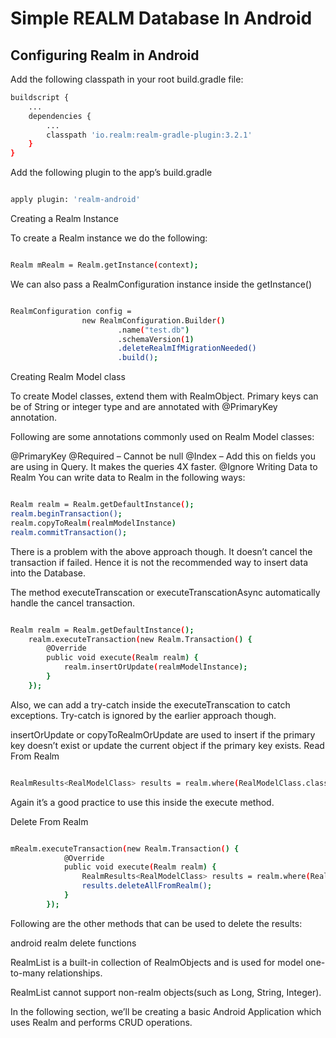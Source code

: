 # Simple REALM Database In Android

## Configuring Realm in Android
Add the following classpath in your root build.gradle file:

```sh
buildscript {
    ...
    dependencies {
        ...
        classpath 'io.realm:realm-gradle-plugin:3.2.1'
    }
}
````
Add the following plugin to the app’s build.gradle


```sh

apply plugin: 'realm-android'
```
Creating a Realm Instance

To create a Realm instance we do the following:

```sh

Realm mRealm = Realm.getInstance(context);
```
We can also pass a RealmConfiguration instance inside the getInstance()

```sh

RealmConfiguration config =
                new RealmConfiguration.Builder()
                        .name("test.db")
                        .schemaVersion(1)
                        .deleteRealmIfMigrationNeeded()
                        .build();

```
Creating Realm Model class

To create Model classes, extend them with RealmObject.
Primary keys can be of String or integer type and are annotated with @PrimaryKey annotation.

Following are some annotations commonly used on Realm Model classes:
 
@PrimaryKey
@Required – Cannot be null
@Index – Add this on fields you are using in Query. It makes the queries 4X faster.
@Ignore
Writing Data to Realm
You can write data to Realm in the following ways:

```sh

Realm realm = Realm.getDefaultInstance();
realm.beginTransaction();
realm.copyToRealm(realmModelInstance)
realm.commitTransaction();
```
There is a problem with the above approach though. It doesn’t cancel the transaction if failed.
Hence it is not the recommended way to insert data into the Database.

The method executeTranscation or executeTranscationAsync automatically handle the cancel transaction.

```sh

Realm realm = Realm.getDefaultInstance();
    realm.executeTransaction(new Realm.Transaction() {
        @Override
        public void execute(Realm realm) {
            realm.insertOrUpdate(realmModelInstance);
        }
    });
```
Also, we can add a try-catch inside the executeTranscation to catch exceptions. Try-catch is ignored by the earlier approach though.


insertOrUpdate or copyToRealmOrUpdate are used to insert if the primary key doesn’t exist or update the current object if the primary key exists.
Read From Realm
```sh

RealmResults<RealModelClass> results = realm.where(RealModelClass.class).findAll();
```
Again it’s a good practice to use this inside the execute method.

Delete From Realm
```sh

mRealm.executeTransaction(new Realm.Transaction() {
            @Override
            public void execute(Realm realm) {
                RealmResults<RealModelClass> results = realm.where(RealModelClass.class).findAll();
                results.deleteAllFromRealm();
            }
        });
```
Following are the other methods that can be used to delete the results:

android realm delete functions

RealmList is a built-in collection of RealmObjects and is used for model one-to-many relationships.

RealmList cannot support non-realm objects(such as Long, String, Integer).

In the following section, we’ll be creating a basic Android Application which uses Realm and performs CRUD operations.
